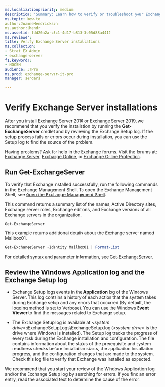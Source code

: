 ```yaml
---
ms.localizationpriority: medium
description: 'Summary: Learn how to verify or troubleshoot your Exchange 2016 or Exchange 2019 installation.'
ms.topic: how-to
author:JoanneHendrickson
ms.author:jhendr
ms.assetid: fdd20a2a-c8c1-4d17-b813-3c05d88a4411
ms.reviewer:
title: Verify Exchange Server installations
ms.collection:
- Strat_EX_Admin
- exchange-server
f1.keywords:
- NOCSH
audience: ITPro
ms.prod: exchange-server-it-pro
manager: serdars

---
```


# Verify Exchange Server installations

After you install Exchange Server 2016 or Exchange Server 2019, we recommend that you verify the installation by running the **Get-ExchangeServer** cmdlet and by reviewing the Exchange Setup log. If the setup process fails or errors occur during installation, you can use the Setup log to find the source of the problem.

Having problems? Ask for help in the Exchange forums. Visit the forums at: [Exchange Server](https://social.technet.microsoft.com/forums/office/home?category=exchangeserver), [Exchange Online](/answers/topics/office-exchange-server-itpro.html), or [Exchange Online Protection](https://social.technet.microsoft.com/forums/forefront/home?forum=FOPE).

## Run Get-ExchangeServer

To verify that Exchange installed successfully, run the following commands in the Exchange Management Shell. To open the Exchange Management Shell, see [Open the Exchange Management Shell](/powershell/exchange/open-the-exchange-management-shell).

This command returns a summary list of the names, Active Directory sites, Exchange server roles, Exchange editions, and Exchange versions of all Exchange servers in the organization.

```powershell
Get-ExchangeServer
```

This example returns additional details about the Exchange server named Mailbox01.

```powershell
Get-ExchangeServer -Identity Mailbox01 | Format-List
```

For detailed syntax and parameter information, see [Get-ExchangeServer](/powershell/module/exchange/get-exchangeserver).

## Review the Windows Application log and the Exchange Setup log

- Exchange Setup logs events in the **Application** log of the Windows Server. This log contains a history of each action that the system takes during Exchange setup and any errors that occurred (By default, the logging method is set to Verbose). You can use the Windows **Event Viewer** to find the  messages related to Exchange setup.

- The Exchange Setup log is available at _\<system drive\>_:\ExchangeSetupLogs\ExchangeSetup.log (_\<system drive\>_ is the drive where Windows is installed). The Setup log tracks the progress of every task during the Exchange installation and configuration. The file contains information about the status of the prerequisite and system readiness checks before installation starts, the application installation progress, and the configuration changes that are made to the system. Check this log file to verify that Exchange was installed as expected.

We recommend that you start your review of the Windows Application log and/or the Exchange Setup log by searching for errors. If you find an error entry, read the associated text to determine the cause of the error.